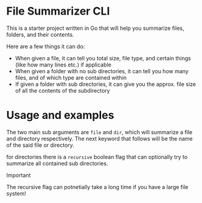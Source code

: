 # File Summarizer CLI 

This is a starter project written in Go that will help you summarize files, folders, and their contents.

Here are a few things it can do:
- When given a file, it can tell you total size, file type, and certain things (like how many lines etc.) if applicable
- When given a folder with no sub directories, it can tell you how many files, and of which type are contained within
- If given a folder with sub directories, it can give you the approx. file size of all the contents of the subdirectory

# Usage and examples

The two main sub arguments are `file` and `dir`, which will summarize a file and directory respectively. The next keyword that follows will be the name of the said file or directory.

for directories there is a `recursive` boolean flag that can optionally try to summarize all contained sub directories. 

> [!IMPORTANT]
> The recursive flag can potnetially take a long time if you have a large file system!
